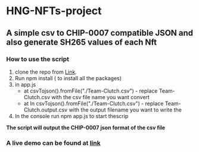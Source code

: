 # HNG-NFTs-project

## A simple csv to CHIP-0007 compatible JSON and also generate SH265 values of each Nft

### How to use the script

1. clone the repo from [Link](https://github.com/ceasar28/HNG-NFTs-project.git).
2. Run npm install ( to install all the packages)
3. in app.js
   - at csvTojson().fromFile("./Team-Clutch.csv") - replace Team-Clutch.csv with the csv file name you want convert
   - at In csvTojson().fromFile("./Team-Clutch.csv") - replace Team-Clutch.output.csv with the output filename you want to write the
4. In the console run npm app.js to start thescrip

**The script will output the CHIP-0007 json format of the csv file**

### A live demo can be found at [link](https://replit.com/@ceasarSkills/HNG-NFTs-project#app.js)
